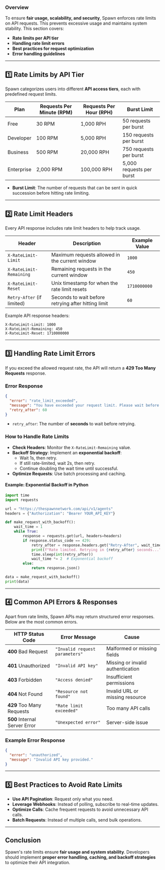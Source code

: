 ### **Overview**

To ensure **fair usage, scalability, and security**, Spawn enforces rate limits on API requests. This prevents excessive usage and maintains system stability. This section covers:

- **Rate limits per API tier**
- **Handling rate limit errors**
- **Best practices for request optimization**
- **Error handling guidelines**

---

## **1️⃣ Rate Limits by API Tier**

Spawn categorizes users into different **API access tiers**, each with predefined request limits.

| **Plan**   | **Requests Per Minute (RPM)** | **Requests Per Hour (RPH)** | **Burst Limit**          |
| ---------- | ----------------------------- | --------------------------- | ------------------------ |
| Free       | 30 RPM                        | 1,000 RPH                   | 50 requests per burst    |
| Developer  | 100 RPM                       | 5,000 RPH                   | 150 requests per burst   |
| Business   | 500 RPM                       | 20,000 RPH                  | 750 requests per burst   |
| Enterprise | 2,000 RPM                     | 100,000 RPH                 | 5,000 requests per burst |

- **Burst Limit**: The number of requests that can be sent in quick succession before hitting rate limiting.

---

## **2️⃣ Rate Limit Headers**

Every API response includes rate limit headers to help track usage.

| **Header**                 | **Description**                                     | **Example Value** |
| -------------------------- | --------------------------------------------------- | ----------------- |
| `X-RateLimit-Limit`        | Maximum requests allowed in the current window      | `1000`            |
| `X-RateLimit-Remaining`    | Remaining requests in the current window            | `450`             |
| `X-RateLimit-Reset`        | Unix timestamp for when the rate limit resets       | `1710000000`      |
| `Retry-After` (if limited) | Seconds to wait before retrying after hitting limit | `60`              |

Example API response headers:

```
X-RateLimit-Limit: 1000
X-RateLimit-Remaining: 450
X-RateLimit-Reset: 1710000000
```

---

## **3️⃣ Handling Rate Limit Errors**

If you exceed the allowed request rate, the API will return a **429 Too Many Requests** response.

### **Error Response**

```json
{
  "error": "rate_limit_exceeded",
  "message": "You have exceeded your request limit. Please wait before making more requests.",
  "retry_after": 60
}
```

- `retry_after`: The number of **seconds** to wait before retrying.

### **How to Handle Rate Limits**

- **Check Headers**: Monitor the `X-RateLimit-Remaining` value.
- **Backoff Strategy**: Implement an **exponential backoff**:
  - Wait 1s, then retry.
  - If still rate-limited, wait 2s, then retry.
  - Continue doubling the wait time until successful.
- **Optimize Requests**: Use batch processing and caching.

#### **Example: Exponential Backoff in Python**

```python
import time
import requests

url = "https://thespawnnetwork.com/api/v1/agents"
headers = {"Authorization": "Bearer YOUR_API_KEY"}

def make_request_with_backoff():
    wait_time = 1
    while True:
        response = requests.get(url, headers=headers)
        if response.status_code == 429:
            retry_after = response.headers.get("Retry-After", wait_time)
            print(f"Rate limited. Retrying in {retry_after} seconds...")
            time.sleep(int(retry_after))
            wait_time *= 2  # Exponential backoff
        else:
            return response.json()

data = make_request_with_backoff()
print(data)
```

---

## **4️⃣ Common API Errors & Responses**

Apart from rate limits, Spawn APIs may return structured error responses. Below are the most common errors.

| **HTTP Status Code**          | **Error Message**              | **Cause**                         |
| ----------------------------- | ------------------------------ | --------------------------------- |
| **400** Bad Request           | `"Invalid request parameters"` | Malformed or missing fields       |
| **401** Unauthorized          | `"Invalid API key"`            | Missing or invalid authentication |
| **403** Forbidden             | `"Access denied"`              | Insufficient permissions          |
| **404** Not Found             | `"Resource not found"`         | Invalid URL or missing resource   |
| **429** Too Many Requests     | `"Rate limit exceeded"`        | Too many API calls                |
| **500** Internal Server Error | `"Unexpected error"`           | Server-side issue                 |

### **Example Error Response**

```json
{
  "error": "unauthorized",
  "message": "Invalid API key provided."
}
```

---

## **5️⃣ Best Practices to Avoid Rate Limits**

- **Use API Pagination**: Request only what you need.
- **Leverage Webhooks**: Instead of polling, subscribe to real-time updates.
- **Optimize Calls**: Cache frequent requests to avoid unnecessary API calls.
- **Batch Requests**: Instead of multiple calls, send bulk operations.

---

## **Conclusion**

Spawn's rate limits ensure **fair usage and system stability**. Developers should implement **proper error handling, caching, and backoff strategies** to optimize their API integration.
